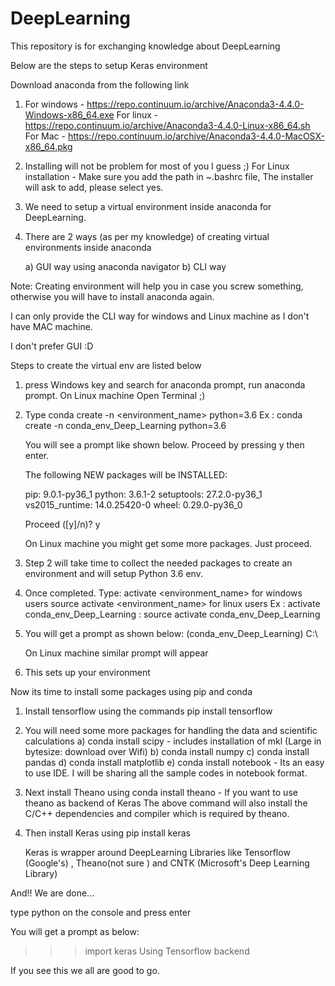 # DeepLearning
This repository is for exchanging knowledge about DeepLearning

Below are the steps to setup Keras environment

Download anaconda from the following link

1) For windows - https://repo.continuum.io/archive/Anaconda3-4.4.0-Windows-x86_64.exe
   For linux   - https://repo.continuum.io/archive/Anaconda3-4.4.0-Linux-x86_64.sh 
   For Mac     - https://repo.continuum.io/archive/Anaconda3-4.4.0-MacOSX-x86_64.pkg
   
2) Installing will not be problem for most of you I guess ;)
   For Linux installation -
   Make sure you add the path in ~.bashrc file, The installer will ask to add, please select yes.

3) We need to setup a virtual environment inside anaconda for DeepLearning.

4) There are 2 ways (as per my knowledge) of creating virtual environments inside anaconda
   
   a) GUI way using anaconda navigator
   b) CLI way
   
Note: Creating environment will help you in case you screw something, otherwise you will have
   to install anaconda again.
   
I can only provide the CLI way for windows and Linux machine as I don't have MAC machine.

I don't prefer GUI :D

Steps to create the virtual env are listed below

1) press Windows key and search for anaconda prompt, run anaconda prompt.
   On Linux machine Open Terminal ;)
   
2) Type conda create -n <environment_name> python=3.6
   Ex : conda create -n conda_env_Deep_Learning python=3.6
   
   You will see a prompt like shown below. Proceed by pressing y then enter.
   
   The following NEW packages will be INSTALLED:

    pip:            9.0.1-py36_1
    python:         3.6.1-2
    setuptools:     27.2.0-py36_1
    vs2015_runtime: 14.0.25420-0
    wheel:          0.29.0-py36_0

	Proceed ([y]/n)? y
	
	On Linux machine you might get some more packages. Just proceed.

3) Step 2 will take time to collect the needed packages to create an environment and will setup
   Python 3.6 env.
   
4) Once completed. Type: activate <environment_name> for windows users
                         source activate <environment_name> for linux users
   Ex : activate conda_env_Deep_Learning
      : source activate conda_env_Deep_Learning
   
5) You will get a prompt as shown below:
   (conda_env_Deep_Learning) C:\
   
   On Linux machine similar prompt will appear
   
6) This sets up your environment

Now its time to install some packages using pip and conda

1) Install tensorflow using the commands
   pip install tensorflow
   
2) You will need some more packages for handling the data and scientific calculations
   a) conda install scipy - includes installation of mkl (Large in bytesize: download over Wifi)
   b) conda install numpy 
   c) conda install pandas
   d) conda install matplotlib
   e) conda install notebook - Its an easy to use IDE. 
                               I will be sharing all the sample codes in notebook format.

3) Next install Theano using
   conda install theano - If you want to use theano as backend of Keras
   The above command will also install the C/C++ dependencies and compiler which is required by theano.

4) Then install Keras using 
   pip install keras
   
   Keras is wrapper around DeepLearning Libraries like Tensorflow (Google's) , 
   Theano(not sure ) and CNTK (Microsoft's Deep Learning Library)

And!! We are done...

type python on the console and press enter

You will get a prompt as below:
>>> import keras
Using Tensorflow backend
>>> 

If you see this we all are good to go.

